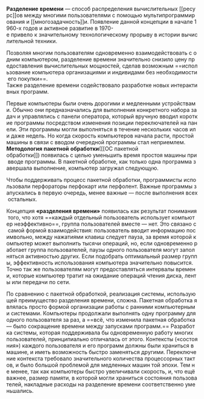 **Разделение** **времени** — способ распределения вычислительных [[ресурс]]ов между многими пользователями с помощью мультипрограммирования и [[многозадачность]]и. Появление данной концепции в начале 1960-х годов и активное развитие в 1970-е привело к значительному технологическому прорыву в истории вычислительной техники.

Позволяя многим пользователям одновременно взаимодействовать с одним компьютером, разделение времени значительно снизило цену предоставления вычислительных мощностей, сделав возможным ==использование компьютера организациями и индивидами без необходимости его покупки==. Также разделение времени содействовало разработке новых интерактивных программ.

Первые компьютеры были очень дорогими и медленными устройствами. Обычно они предназначались для выполнения конкретного набора задач и управлялись с панели оператора, который вручную вводил короткие программы посредством изменения позиции переключателей на панели. Эти программы могли выполняться в течение нескольких часов или даже недель. Но когда скорость компьютеров начала расти, простой машины в связи с вводом очередной программы стал неприемлем. 
**Методология** **пакетной** **обработки**([[ОС пакетной обработки]]) появилась с целью уменьшить время простоя машины при вводе программы. В пакетной обработке, как только одна программа завершала выполнение, компьютер загружал следующую.

Чтобы поддерживать процесс пакетной обработки, программисты использовали перфораторы перфокарт или перфолент. Важные программы запускались в первую очередь, менее важные — после выполнения всех остальных.

Концепция **«разделения** **времени»** появилась как результат понимания того, что хотя ==каждый отдельный пользователь использует компьютер неэффективно==, группа пользователей вместе — нет. Это связано с самой формой взаимодействия: пользователь вводит информацию посимвольно, между нажатиями клавиш следует пауза, за время которой компьютер может выполнить тысячи операций, но, если одновременно работает группа пользователей, паузы одного пользователя могут заполняться активностью других. Если подобрать оптимальный размер группы, эффективность использования компьютера значительно повысится. Точно так же пользователям могут предоставляться интервалы времени, которые компьютер тратит на ожидание операций чтения диска, ленты или передачи по сети.

По сравнению с пакетной обработкой, реализация системы, использующей преимущество разделения времени, сложна. Пакетная обработка являлась просто формой организации работы с ранними компьютерными системами. Компьютеры продолжали выполнять одну программу для одного пользователя за раз, а ==всё, что изменила пакетная обработка — было сокращение времени между запусками программ.== Разработка системы, которая поддерживала бы одновременную работу многих пользователей, принципиально отличалась от этого. Контексты («состояния») каждого пользователя и его программ должны были храниться в машине, и иметь возможность быстро заменяться другими. Переключение контекста требовало значительного количества процессорных тактов, и было большой проблемой для медленных машин той эпохи. Тем не менее, так как компьютеры быстро увеличивали скорость, и, что ещё важнее, размер памяти, в которой могли храниться состояния пользователей, накладные расходы на разделение времени соответственно уменьшались.